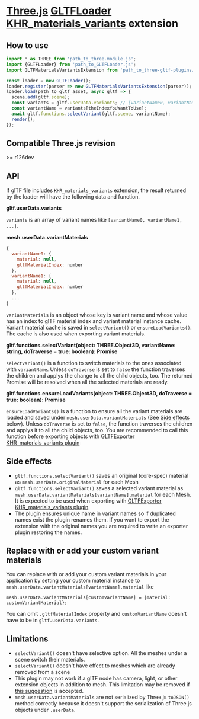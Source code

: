 # [Three.js](https://threejs.org) [GLTFLoader](https://threejs.org/docs/#examples/en/loaders/GLTFLoader) [KHR_materials_variants](https://github.com/KhronosGroup/glTF/tree/master/extensions/2.0/Khronos/KHR_materials_variants) extension

## How to use

```javascript
import * as THREE from 'path_to_three.module.js';
import {GLTFLoader} from 'path_to_GLTFLoader.js';
import GLTFMaterialsVariantsExtension from 'path_to_three-gltf-plugins/loaders/KHR_materials_variants/KHR_materials_variants.js';

const loader = new GLTFLoader();
loader.register(parser => new GLTFMaterialsVariantsExtension(parser));
loader.load(path_to_gltf_asset, async gltf => {
  scene.add(gltf.scene);
  const variants = gltf.userData.variants; // [variantName0, variantName1, ...]
  const variantName = variants[theIndexYouWantToUse];
  await gltf.functions.selectVariant(gltf.scene, variantName);
  render();
});
```

## Compatible Three.js revision

&gt;= r126dev

## API

If glTF file includes `KHR_materials_variants` extension, the result returned by the loader will have the following data and function.

**gltf.userData.variants**

`variants` is an array of variant names like `[variantName0, variantName1, ...]`.

**mesh.userData.variantMaterials**

```javascript
{
  variantName0: {
    material: null,
    gltfMaterialIndex: number
  },
  variantName1: {
    material: null,
    gltfMaterialIndex: number
  },
  ...
}
```

`variantMaterials` is an object whose key is variant name and whose value has an index to glTF material index and variant material instance cache. Variant material cache is saved in `selectVariant()` or `ensureLoadVariants()`. The cache is also used when exporting variant materials.

**gltf.functions.selectVariant(object: THREE.Object3D, variantName: string, doTraverse = true: boolean): Promise**

`selectVariant()` is a function to switch materials to the ones associated with `variantName`. Unless `doTraverse` is set to `false` the function traverses the children and applys the change to all the child objects, too. The returned Promise will be resolved when all the selected materials are ready. 

**gltf.functions.ensureLoadVariants(object: THREE.Object3D, doTraverse = true: boolean): Promise**

`ensureLoadVariants()` is a function to ensure all the variant materials are loaded and saved under `mesh.userData.variantMaterials` (See [Side effects](#Side-effects) below). Unless `doTraverse` is set to `false`, the function traverses the children and applys it to all the child objects, too. You are recommended to call this function before exporting objects with [GLTFExporter KHR_materials_variants plugin](../../exporters/KHR_materials_variants/#README.md)

## Side effects

* `gltf.functions.selectVariant()` saves an original (core-spec) material as `mesh.userData.originalMaterial` for each Mesh
* `gltf.functions.selectVariant()` saves a selected variant material as `mesh.userData.variantMaterials[variantName].material` for each Mesh. It is expected to be used when exporting with [GLTFExporter KHR_materials_variants plugin](../../exporters/KHR_materials_variants/#README.md).
* The plugin ensures unique name in variant names so if duplicated names exist the plugin renames them. If you want to export the extension with the original names you are required to write an exporter plugin restoring the names.

## Replace with or add your custom variant materials

You can replace with or add your custom variant materials in your application by setting your custom material instance to `mesh.userData.variantMaterials[variantName].material` like

```
mesh.userData.variantMaterials[customVariantName] = {material: customVariantMaterial};
```

You can omit `.gltfMaterialIndex` property and `customVariantName` doesn't have to be in `gltf.userData.variants`.

## Limitations

* `selectVariant()` doesn't have selective option. All the meshes under a scene switch their materials.
* `selectVariant()` doesn't have effect to meshes which are already removed from a scene
* This plugin may not work if a glTF node has camera, light, or other extension objects in addition to mesh. This limitation may be removed if [this suggestion](https://github.com/mrdoob/three.js/pull/19359#issuecomment-774487100) is accepted.
* `mesh.userData.variantMaterials` are not serialized by Three.js `toJSON()` method correctly because it doesn't support the serialization of Three.js objects under `.userData`.
